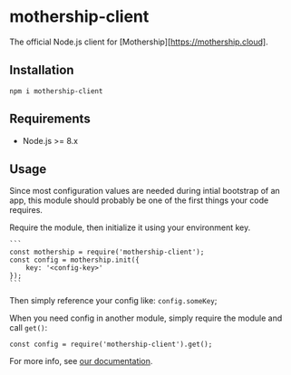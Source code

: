 # mothership-client

The official Node.js client for [Mothership][https://mothership.cloud].

## Installation
```
npm i mothership-client
```

## Requirements
- Node.js >= 8.x

## Usage
Since most configuration values are needed during intial bootstrap of an app, this
module should probably be one of the first things your code requires.

Require the module, then initialize it using your environment key.

    ```
    const mothership = require('mothership-client');
    const config = mothership.init({
        key: '<config-key>'
    });
    ```

Then simply reference your config like: `config.someKey`;

When you need config in another module, simply require the module and call `get()`:

```
const config = require('mothership-client').get();
```

For more info, see [our documentation](https://docs.mothership.cloud).
